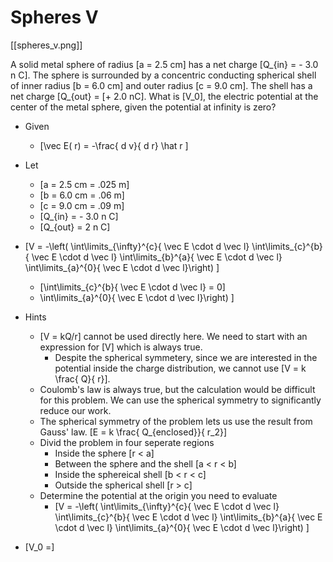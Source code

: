 # Spheres V

[[spheres_v.png]]

A solid metal sphere of radius \[a = 2.5 cm\] has a net charge 
\[Q_{in} = - 3.0 n C\]. The sphere is surrounded by a concentric conducting 
spherical shell of inner radius \[b = 6.0 cm\] and outer radius \[c = 9.0 cm\].
The shell has a net charge \[Q_{out} = \[+ 2.0 nC\]. What is \[V_0\], the electric 
potential at the center of the metal sphere, given the potential at infinity is zero? 

* Given
  * \[\vec E( r) = -\frac{ d v}{ d r} \hat r \] 
* Let
  * \[a = 2.5 cm = .025 m\]
  * \[b = 6.0 cm = .06 m\]
  * \[c = 9.0 cm = .09 m\]
  * \[Q_{in} = - 3.0 n C\]
  * \[Q_{out} = 2 n C\]

* \[V = -\left(
    \int\limits_{\infty}^{c}{ \vec E \cdot d \vec l} 
    \int\limits_{c}^{b}{ \vec E \cdot d \vec l} 
    \int\limits_{b}^{a}{ \vec E \cdot d \vec l} 
    \int\limits_{a}^{0}{ \vec E \cdot d \vec l}\right) \]
  * \[\int\limits_{c}^{b}{ \vec E \cdot d \vec l} = 0\]
  * \int\limits_{a}^{0}{ \vec E \cdot d \vec l}\right) \]


* Hints
  * \[V = kQ/r\] cannot be used directly here. We need to start with an expression for \[V\] which is always true.
      * Despite the spherical symmetery, since we are interested in the potential inside 
        the charge distribution, we cannot use \[V = k \frac{ Q}{ r}\]. 
  * Coulomb's law is always true, but the calculation would be difficult for this problem. We can use the spherical symmetry to significantly reduce our work.
  * The spherical symmetry of the problem lets us use the result 
    from Gauss' law. \[E = k \frac{ Q_{enclosed}}{ r_2}\]
  * Divid the problem in four seperate regions
      * Inside the sphere \[r < a\]
      * Between the sphere and the shell \[a < r < b\]
      * Inside the sphereical shell \[b < r < c\]
      * Outside the spherical shell \[r > c\]
  * Determine the potential at the origin you need to evaluate
      * \[V = -\left(
          \int\limits_{\infty}^{c}{ \vec E \cdot d \vec l} 
          \int\limits_{c}^{b}{ \vec E \cdot d \vec l} 
          \int\limits_{b}^{a}{ \vec E \cdot d \vec l} 
          \int\limits_{a}^{0}{ \vec E \cdot d \vec l}\right) \]
  

* \[V_0 =\]